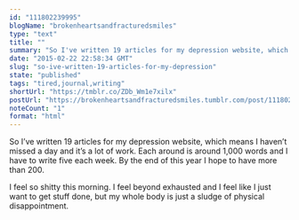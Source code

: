 ```yaml
---
id: "111802239995"
blogName: "brokenheartsandfracturedsmiles"
type: "text"
title: ""
summary: "So I've written 19 articles for my depression website, which means I haven't missed a day and it's a lot of work. Each around is..."
date: "2015-02-22 22:58:34 GMT"
slug: "so-ive-written-19-articles-for-my-depression"
state: "published"
tags: "tired,journal,writing"
shortUrl: "https://tmblr.co/ZDb_Wm1e7xilx"
postUrl: "https://brokenheartsandfracturedsmiles.tumblr.com/post/111802239995/so-ive-written-19-articles-for-my-depression"
noteCount: "1"
format: "html"
---
```


So I’ve written 19 articles for my depression website, which means I haven’t missed a day and it’s a lot of work. Each around is around 1,000 words and I have to write five each week. By the end of this year I hope to have more than 200. 

I feel so shitty this morning. I feel beyond exhausted and I feel like I just want to get stuff done, but my whole body is just a sludge of physical disappointment.